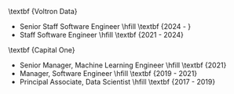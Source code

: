 \textbf {Voltron Data}

- Senior Staff Software Engineer \hfill \textbf {2024 - }
- Staff Software Engineer \hfill \textbf {2021 - 2024}

\textbf {Capital One}

- Senior Manager, Machine Learning Engineer \hfill \textbf {2021}
- Manager, Software Engineer \hfill  \textbf {2019 - 2021}
- Principal Associate, Data Scientist \hfill  \textbf {2017 - 2019}
